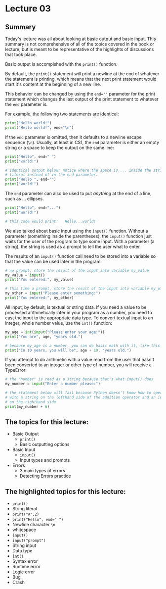 # Lecture 03

## Summary

Today's lecture was all about looking at basic output and basic input. This summary is not comprehensive of all of the topics covered in the book or lecture, but is meant to be representative of the highlights of discussions that took place.

Basic output is accompished with the `print()` function.

By default, the `print()` statement will print a newline at the end of whatever the statement is printing, which means that the next print statement would start it's content at the beginning of a new line.

This behavior can be changed by using the `end=""` parameter for the print statement which changes the last output of the print statement to whatever the `end` parameter is.

For example, the following two statements are identical:

```python
print("Hello world!")
print("Hello world!", end="\n")
```

If the `end` parameter is omitted, then it defaults to a newline escape sequence (`\n`).  Usually, at least in CS1, the `end` parameter is either an empty string or a space to keep the output on the same line:

```python
print("Hello", end=" ")
print("world!")

# identical output below; notice where the space is ... inside the string
# literal instead of in the end parameter:
print("Hello ", end="")
print("world!")
```

The `end` parameter can also be used to put *anything* at the end of a line, such as ... ellipses.

```python
print("Hello", end="...")
print("world!")

# this code would print:   Hello...world!
```

We also talked about basic input using the `input()` function.  Without a parameter (something inside the parentheses), the `input()` function just waits for the user of the program to type some input. With a parameter (a string), the string is used as a prompt to tell the user what to enter.

The results of an `input()` function call need to be stored into a variable so that the value can be used later in the program.

```python
# no prompt, store the result of the input into variable my_value
my_value = input()
print("You entered:", my_value)

# this time a prompt, store the result of the input into variable my_other
my_other = input("Please enter something:")
print("You entered:", my_other)
```

All input, by default, is textual or string data. If you need a value to be processed arithmetically later in your program as a number, you need to cast the input to the appropriate data type. To convert textual input to an integer, whole number value, use the `int()` function:

```python
my_age = int(input("Please enter your age:"))
print("You are", age, "years old.")

# because my_age is a number, you can do basic math with it, like this
print("In 10 years, you will be", age + 10, "years old.")
```

If you attempt to do arithmetic with a value read from the user that hasn't been converted to an integer or other type of number, you will receive a TypeError:

```python
# the "number" is read as a string because that's what input() does
my_number = input("Enter a number please:")

# the statement below will fail because Python doesn't know how to operate
# with a string on the lefthand side of the addition operator and an integer
# on the righthand side
print(my_number + 6)
```

## The topics for this lecture:

* Basic Output
  - `print()`
  - Basic outputting options
* Basic Input
  - `input()`
  - Input types and prompts
* Errors
  - 3 main types of errors
  - Detecting Errors practice

## The highlighted topics for this lecture:

* `print()`
* String literal
* `print("A",2)`
* `print("Hello", end=" ")`
* Newline character `\n`
* whitespace
* `input()`
* `input("prompt")`
* String input
* Data type
* `int()`
* Syntax error
* Runtime error
* Logic error
* Bug
* Crash
